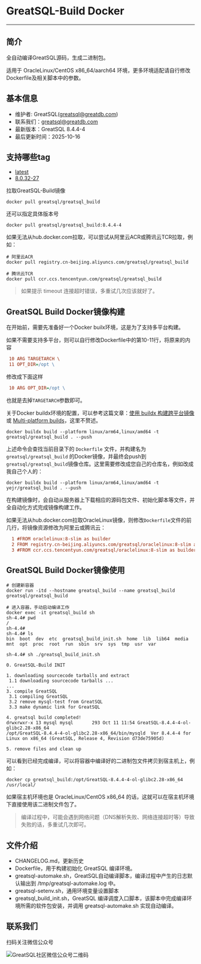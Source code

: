 # GreatSQL-Build Docker
---

## 简介

全自动编译GreatSQL源码，生成二进制包。

适用于 OracleLinux/CentOS x86_64/aarch64 环境，更多环境适配请自行修改Dockerfile及相关脚本中的参数。

## 基本信息
- 维护者: GreatSQL(greatsql@greatdb.com)
- 联系我们：greatsql@greatdb.com
- 最新版本：GreatSQL 8.4.4-4
- 最后更新时间：2025-10-16

## 支持哪些tag

- [latest](https://hub.docker.com/layers/greatsql/greatsql_build/latest/images/sha256-16c3b1f7336578e9ad96593d8e3b02de032ede456a5f4681f11cff538673bdd8)
- [8.0.32-27](https://hub.docker.com/layers/greatsql/greatsql_build/8.0.32-27/images/sha256-16c3b1f7336578e9ad96593d8e3b02de032ede456a5f4681f11cff538673bdd8)

拉取GreatSQL-Build镜像

```shell
docker pull greatsql/greatsql_build
```

还可以指定具体版本号

```shell
docker pull greatsql/greatsql_build:8.4.4-4
```

如果无法从hub.docker.com拉取，可以尝试从阿里云ACR或腾讯云TCR拉取，例如：

```shell
# 阿里云ACR
docker pull registry.cn-beijing.aliyuncs.com/greatsql/greatsql_build

# 腾讯云TCR
docker pull ccr.ccs.tencentyun.com/greatsql/greatsql_build
```

> 如果提示 timeout 连接超时错误，多重试几次应该就好了。

## GreatSQL Build Docker镜像构建

在开始前，需要先准备好一个Docker builx环境，这是为了支持多平台构建。

如果不需要支持多平台，则可以自行修改Dockerfile中的第10-11行，将原来的内容

```ini
 10 ARG TARGETARCH \
 11 OPT_DIR=/opt \
```

修改成下面这样

```ini
 10 ARG OPT_DIR=/opt \
```

也就是去掉`TARGETARCH`参数即可。

关于Docker buildx环境的配置，可以参考这篇文章：[使用 buildx 构建跨平台镜像](https://zhuanlan.zhihu.com/p/622399482) 或 [Multi-platform builds](https://docs.docker.com/build/building/multi-platform/)，这里不赘述。

```shell
docker buildx build --platform linux/arm64,linux/amd64 -t greatsql/greatsql_build . --push
```

上述命令会查找当前目录下的 `Dockerfile` 文件，并构建名为 `greatsql/greatsql_build` 的Docker镜像，并最终会push到`greatsql/greatsql_build`镜像仓库。这里需要修改成您自己的仓库名，例如改成我自己个人的：

```shell
docker buildx build --platform linux/arm64,linux/amd64 -t yejr/greatsql_build . --push
```

在构建镜像时，会自动从服务器上下载相应的源码包文件、初始化脚本等文件，并全自动化方式完成镜像构建工作。

如果无法从hub.docker.com拉取OracleLinux镜像，则修改`Dockerfile`文件的前几行，将镜像资源修改为阿里云或腾讯云：

```ini
  1 #FROM oraclelinux:8-slim as builder
  2 FROM registry.cn-beijing.aliyuncs.com/greatsql/oraclelinux:8-slim as builder
  3 #FROM ccr.ccs.tencentyun.com/greatsql/oraclelinux:8-slim as builder
```

## GreatSQL Build Docker镜像使用

```shell
# 创建新容器
docker run -itd --hostname greatsql_build --name greatsql_build greatsql/greatsql_build

# 进入容器，手动启动编译工作
docker exec -it greatsql_build sh
sh-4.4# pwd
/
sh-4.4#
sh-4.4# ls
bin  boot  dev  etc  greatsql_build_init.sh  home  lib  lib64  media  mnt  opt  proc  root  run  sbin  srv  sys  tmp  usr  var

sh-4.4# sh ./greatsql_build_init.sh

0. GreatSQL-Build INIT

1. downloading sourcecode tarballs and extract
 1.1 downloading sourcecode tarballs ...
...
3. compile GreatSQL
 3.1 compiling GreatSQL
 3.2 remove mysql-test from GreatSQL
 3.3 make dynamic link for GreatSQL

4. greatsql build completed!
drwxrwxr-x 13 mysql mysql       293 Oct 11 11:54 GreatSQL-8.4.4-4-ol-glibc2.28-x86_64
/opt/GreatSQL-8.4.4-4-ol-glibc2.28-x86_64/bin/mysqld  Ver 8.4.4-4 for Linux on x86_64 (GreatSQL, Release 4, Revision d73de75905d)

5. remove files and clean up 
```

可以看到已经完成编译，可以将容器中编译好的二进制包文件拷贝到宿主机上，例如：

```shell
docker cp greatsql_build:/opt/GreatSQL-8.4.4-4-ol-glibc2.28-x86_64 /usr/local/
```

如果宿主机环境也是 OracleLinux/CentOS x86_64 的话，这就可以在宿主机环境下直接使用该二进制文件包了。

> 编译过程中，可能会遇到网络问题（DNS解析失败、网络连接超时等）导致失败的话，多重试几次即可。

## 文件介绍
- CHANGELOG.md，更新历史
- Dockerfile，用于构建初始化 GreatSQL 编译环境。
- greatsql-automake.sh，GreatSQL自动编译脚本，编译过程中产生的日志默认输出到 /tmp/greatsql-automake.log 中。
- greatsql-setenv.sh，通用环境变量设置脚本
- greatsql_build_init.sh，GreatSQL 编译调度入口脚本，该脚本中完成编译环境所需的软件包安装，并调用 greatsql-automake.sh 实现自动编译。

## 联系我们
扫码关注微信公众号

![GreatSQL社区微信公众号二维码](https://images.gitee.com/uploads/images/2021/0802/143402_f9d6cb61_8779455.jpeg "greatsql社区-wx-qrcode-0.5m.jpg")
